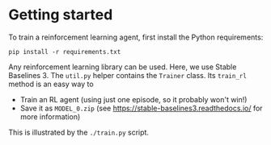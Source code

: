 # Getting started

To train a reinforcement learning agent, first install the Python requirements:

```
pip install -r requirements.txt
```

Any reinforcement learning library can be used. Here, we use Stable Baselines 3. The `util.py` helper contains the `Trainer` class. Its `train_rl` method is an easy way to

- Train an RL agent (using just one episode, so it probably won't win!)
- Save it as `MODEL_0.zip` (see https://stable-baselines3.readthedocs.io/ for more information)

This is illustrated by the `./train.py` script.
